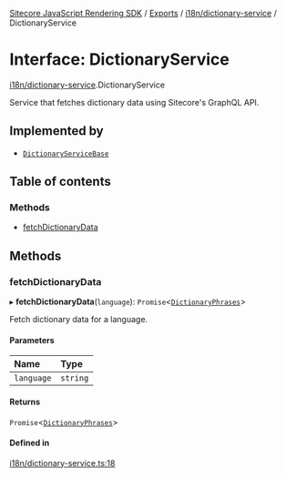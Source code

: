 [Sitecore JavaScript Rendering SDK](../README.md) / [Exports](../modules.md) / [i18n/dictionary-service](../modules/i18n_dictionary_service.md) / DictionaryService

# Interface: DictionaryService

[i18n/dictionary-service](../modules/i18n_dictionary_service.md).DictionaryService

Service that fetches dictionary data using Sitecore's GraphQL API.

## Implemented by

- [`DictionaryServiceBase`](../classes/i18n_dictionary_service.DictionaryServiceBase.md)

## Table of contents

### Methods

- [fetchDictionaryData](i18n_dictionary_service.DictionaryService.md#fetchdictionarydata)

## Methods

### fetchDictionaryData

▸ **fetchDictionaryData**(`language`): `Promise`<[`DictionaryPhrases`](i18n_dictionary_service.DictionaryPhrases.md)\>

Fetch dictionary data for a language.

#### Parameters

| Name | Type |
| :------ | :------ |
| `language` | `string` |

#### Returns

`Promise`<[`DictionaryPhrases`](i18n_dictionary_service.DictionaryPhrases.md)\>

#### Defined in

[i18n/dictionary-service.ts:18](https://github.com/Sitecore/jss/blob/8c00be96/packages/sitecore-jss/src/i18n/dictionary-service.ts#L18)
